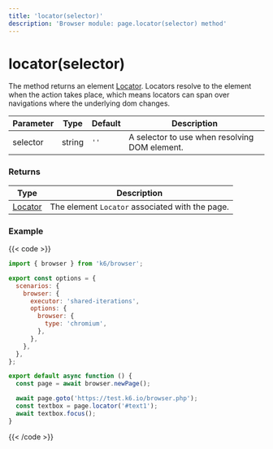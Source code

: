 ```yaml
---
title: 'locator(selector)'
description: 'Browser module: page.locator(selector) method'
---
```


# locator(selector)

The method returns an element [Locator](https://grafana.com/docs/k6/<K6_VERSION>/javascript-api/k6-browser/locator/). Locators resolve to the element when the action takes place, which means locators can span over navigations where the underlying dom changes.

| Parameter | Type   | Default | Description                                   |
| --------- | ------ | ------- | --------------------------------------------- |
| selector  | string | `''`    | A selector to use when resolving DOM element. |

### Returns

| Type                                                                                   | Description                                     |
| -------------------------------------------------------------------------------------- | ----------------------------------------------- |
| [Locator](https://grafana.com/docs/k6/<K6_VERSION>/javascript-api/k6-browser/locator/) | The element `Locator` associated with the page. |

### Example

{{< code >}}

```javascript
import { browser } from 'k6/browser';

export const options = {
  scenarios: {
    browser: {
      executor: 'shared-iterations',
      options: {
        browser: {
          type: 'chromium',
        },
      },
    },
  },
};

export default async function () {
  const page = await browser.newPage();

  await page.goto('https://test.k6.io/browser.php');
  const textbox = page.locator('#text1');
  await textbox.focus();
}
```

{{< /code >}}
